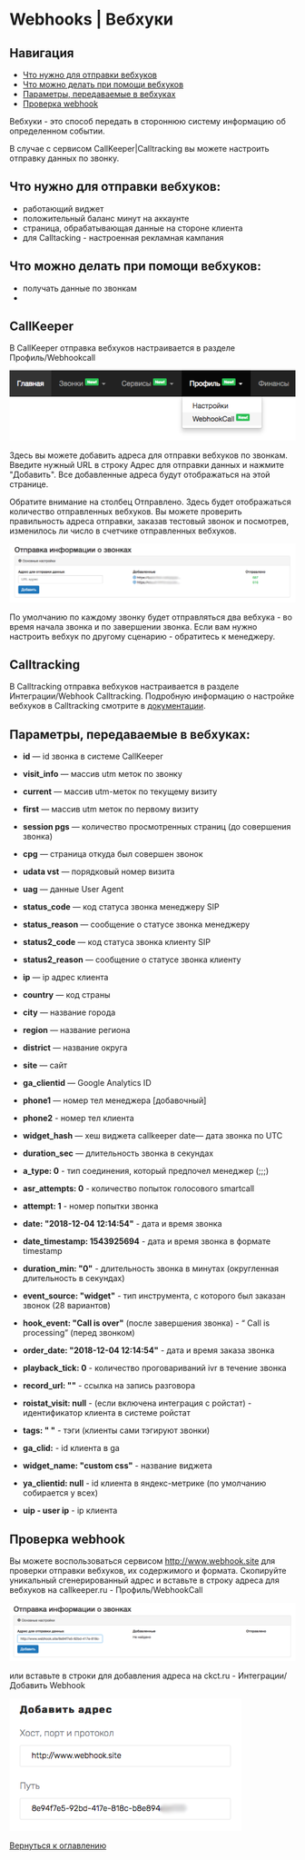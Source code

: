 # Webhooks | Вебхуки

## Навигация
  - [Что нужно для отправки вебхуков](#что-нужно-для-отправки-вебхуков)
  - [Что можно делать при помощи вебхуков](#что-можно-делать-при-помощи-вебхуков)
  - [Параметры, передаваемые в вебхуках](#параметры-передаваемые-в-вебхуках)
  - [Проверка webhook](#проверка-webhook)

Вебхуки - это способ передать в стороннюю систему информацию об определенном событии.

В случае с сервисом CallKeeper|Calltracking вы можете настроить отправку данных по звонку.

## Что нужно для отправки вебхуков: 

- работающий виджет 
- положительный баланс минут на аккаунте
- страница, обрабатывающая данные на стороне клиента
- для Calltacking - настроенная рекламная кампания

## Что можно делать при помощи вебхуков:
- получать данные по звонкам
- 

## CallKeeper

В CallKeeper отправка вебхуков настраивается в разделе Профиль/Webhookcall

![Рис.](images/webhook_ck_main.png)

Здесь вы можете добавить адреса для отправки вебхуков по звонкам. Введите нужный URL в строку Адрес для отправки данных и нажмите "Добавить". Все добавленные адреса будут отображаться на этой странице.

Обратите внимание на столбец Отправлено. Здесь будет отображаться количество отправленных вебхуков. Вы можете проверить правильность адреса отправки, заказав тестовый звонок и посмотрев, изменилось ли число в счетчике отправленных вебхуков.

![Рис.](images/webhook_ck_inside.png)

По умолчанию по каждому звонку будет отправляться два вебхука - во время начала звонка и по завершении звонка. Если вам нужно настроить вебхук по другому сценарию - обратитесь к менеджеру.


## Calltracking

В Calltracking отправка вебхуков настраивается в разделе Интеграции/Webhook Calltracking. Подробную информацию о настройке вебхуков в Calltracking смотрите в [документации](/documentation/calltracking/calltracking_instruction.md#интеграции).




## Параметры, передаваемые в вебхуках:

-  **id** — id звонка в системе CallKeeper
  
-  **visit_info** — массив utm меток по звонку
  
-  **current** — массив utm-меток по текущему визиту
  
-  **first** — массив utm меток по первому визиту
  
-  **session pgs** — количество просмотренных страниц (до совершения звонка)
  
-  **cpg** — страница откуда был совершен звонок
  
-  **udata vst** — порядковый номер визита
  
-  **uag** — данные User Agent
  
-  **status_code** — код статуса звонка менеджеру SIP
  
-  **status_reason** — сообщение о статусе звонка менеджеру
  
-  **status2_code** — код статуса звонка клиенту SIP
  
-  **status2_reason** — сообщение о статусе звонка клиенту
  
-  **ip** — ip адрес клиента
  
-  **country** — код страны
  
-  **city** — название города
  
-  **region** — название региона
  
-  **district** — название округа
  
-  **site** — сайт
  
-  **ga_clientid** — Google Analytics ID
  
-  **phone1** — номер тел менеджера [добавочный]
  
-  **phone2** - номер тел клиента
  
-  **widget_hash** — хеш виджета callkeeper date— дата звонка по UTC
  
-  **duration_sec** — длительность звонка в секундах
  
-  **a_type: 0** - тип соединения, который предпочел менеджер (;;;)
  
-  **asr_attempts: 0** - количество попыток голосового smartcall
  
-  **attempt: 1** - номер попытки звонка
  
-  **date: "2018-12-04 12:14:54"** - дата и время звонка
  
-  **date_timestamp: 1543925694** - дата и время звонка в формате timestamp
  
-  **duration_min: "0"** - длительность звонка в минутах (округленная длительность в секундах)
  
-  **event_source: "widget"** - тип инструмента, с которого был заказан звонок (28 вариантов)
  
-  **hook_event: "Call is over"** (после завершения звонка) - “ Call is processing” (перед звонком)
  
-  **order_date: "2018-12-04 12:14:54"** - дата и время заказа звонка
  
-  **playback_tick: 0** - количество проговариваний ivr в течение звонка
  
-  **record_url: ""** - ссылка на запись разговора
  
-  **roistat_visit: null** - (если включена интеграция с ройстат) - идентификатор клиента в системе ройстат
  
-  **tags: " "** - тэги (клиенты сами тэгируют звонки)
  
-  **ga_clid:** - id клиента в ga
  
-  **widget_name: "custom css"** - название виджета
  
-  **ya_clientid: null** - id клиента в яндекс-метрике (по умолчанию собирается у всех)
  
-  **uip - user ip** - ip клиента

## Проверка webhook

Вы можете воспользоваться сервисом http://www.webhook.site для проверки отправки вебхуков, их содержимого и формата. 
Скопируйте уникальный сгенерированный адрес и вставьте в строку адреса для вебхуков на callkeeper.ru - Профиль/WebhookCall

![Рис.](images/webhook_ck.png)


или вставьте в строки для добавления адреса на ckct.ru - Интеграции/Добавить Webhook

![Рис.](images/webhook_ckct.png)


[Вернуться к оглавлению](#webhooks--вебхуки)


